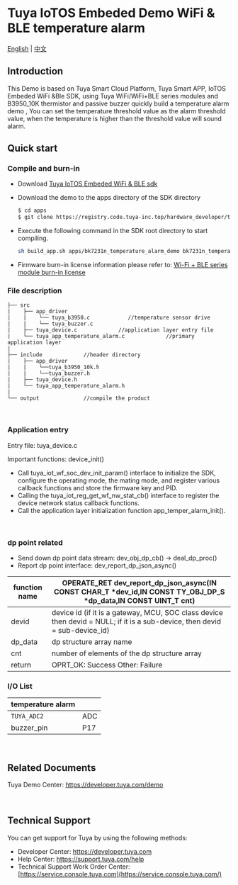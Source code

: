 # Tuya IoTOS Embeded Demo WiFi & BLE temperature alarm

[English](./README.md) | [中文](./README_zh.md)

## Introduction 


This Demo is based on Tuya Smart Cloud Platform, Tuya Smart APP, IoTOS Embeded WiFi &Ble SDK, using Tuya WiFi/WiFi+BLE series modules and  B3950_10K thermistor and passive buzzer quickly build a temperature alarm demo  , You can set the temperature threshold value as the alarm threshold value, when the temperature is higher than the threshold value will sound alarm. 
## Quick start

### Compile and burn-in
+ Download [Tuya IoTOS Embeded WiFi & BLE sdk](https://github.com/tuya/tuya-iotos-embeded-sdk-wifi-ble-bk7231n) 

+ Download the demo to the apps directory of the SDK directory 

  ```bash
  $ cd apps
  $ git clone https://registry.code.tuya-inc.top/hardware_developer/tuya-iotos-embeded-demo-wifi-ble-temperature-alarm.git
  ```

+ Execute the following command in the SDK root directory to start compiling.

  ```bash
  sh build_app.sh apps/bk7231n_temperature_alarm_demo bk7231n_temperature_alarm_demo 1.0.0
  ```

+ Firmware burn-in license information please refer to: [Wi-Fi + BLE series module burn-in license](https://developer.tuya.com/cn/docs/iot/device-development/burn-and-authorization/burn-and-authorize-wifi-ble-modules/burn-and-authorize-wb-series-modules?id=Ka78f4pttsytd) 



### File description

```
├── src	
|    ├── app_driver
|    |    └── tuya_b3950.c            //temperature sensor drive
|    |    └── tuya_buzzer.c    
|    ├── tuya_device.c             //application layer entry file
|    └── tuya_app_temperature_alarm.c             //primary application layer
|
├── include				//header directory
|    ├── app_driver
|    |    └──tuya_b3950_10k.h
|    |    └──tuya_buzzer.h
|    ├── tuya_device.h
|    └── tuya_app_temperature_alarm.h
|
└── output              //compile the product
```

<br>

### Application entry
Entry file: tuya_device.c

Important functions: device_init()

+ Call tuya_iot_wf_soc_dev_init_param() interface to initialize the SDK, configure the operating mode, the mating mode, and register various callback functions and store the firmware key and PID.
+ Calling the tuya_iot_reg_get_wf_nw_stat_cb() interface to register the device network status callback functions.
+ Call the application layer initialization function app_temper_alarm_init().

<br>

### dp point related

+ Send down dp point data stream: dev_obj_dp_cb() -> deal_dp_proc()
+ Report dp point interface: dev_report_dp_json_async()

| function name | OPERATE_RET dev_report_dp_json_async(IN CONST CHAR_T *dev_id,IN CONST TY_OBJ_DP_S *dp_data,IN CONST UINT_T cnt)|
| ---|--|
| devid | device id (if it is a gateway, MCU, SOC class device then devid = NULL; if it is a sub-device, then devid = sub-device_id)|
| dp_data | dp structure array name|
| cnt | number of elements of the dp structure array|
| return | OPRT_OK: Success Other: Failure |

### I/O List

|temperature alarm||
| --- | --- |
|`TUYA_ADC2`|ADC|
|buzzer_pin| P17  |


<br>



## Related Documents

Tuya Demo Center: https://developer.tuya.com/demo


<br>


## Technical Support

You can get support for Tuya by using the following methods:

- Developer Center: https://developer.tuya.com
- Help Center: https://support.tuya.com/help
- Technical Support Work Order Center: [https://service.console.tuya.com](https://service.console.tuya.com/)


<br>


